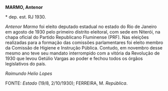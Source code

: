**MARMO, Antenor**

\* dep. est. RJ 1930.

*Antenor Marmo* foi eleito deputado estadual no estado do Rio de Janeiro
em agosto de 1930 pelo primeiro distrito eleitoral, com sede em Niterói,
na chapa oficial do Partido Republicano Fluminense (PRF). Nas eleições
realizadas para a formação das comissões parlamentares foi eleito membro
da Comissão de Higiene e Instrução Pública. Contudo, em novembro desse
mesmo ano teve seu mandato interrompido com a vitória da Revolução de
1930 que levou Getúlio Vargas ao poder e fechou todos os órgãos
legislativos do país.

*Raimundo Helio Lopes*

FONTE: *Estado* (19/8, 2/10/1930); FERREIRA, M. *República*.
